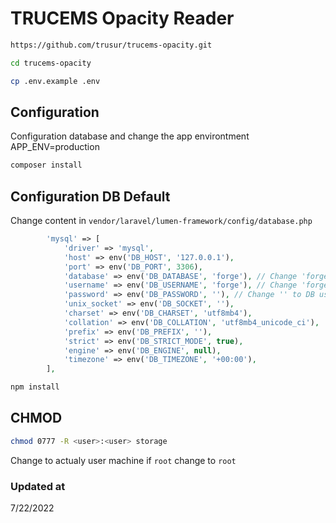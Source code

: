 # TRUCEMS Opacity Reader
```bash
https://github.com/trusur/trucems-opacity.git
```
```bash
cd trucems-opacity
```
```bash
cp .env.example .env
```
## Configuration
Configuration database and change the app environtment
APP_ENV=production
```bash
composer install
```
## Configuration DB Default
Change content in `vendor/laravel/lumen-framework/config/database.php`
```php
        'mysql' => [
            'driver' => 'mysql',
            'host' => env('DB_HOST', '127.0.0.1'),
            'port' => env('DB_PORT', 3306),
            'database' => env('DB_DATABASE', 'forge'), // Change 'forge' to DB name production
            'username' => env('DB_USERNAME', 'forge'), // Change 'forge' to DB username production
            'password' => env('DB_PASSWORD', ''), // Change '' to DB username production
            'unix_socket' => env('DB_SOCKET', ''),
            'charset' => env('DB_CHARSET', 'utf8mb4'),
            'collation' => env('DB_COLLATION', 'utf8mb4_unicode_ci'),
            'prefix' => env('DB_PREFIX', ''),
            'strict' => env('DB_STRICT_MODE', true),
            'engine' => env('DB_ENGINE', null),
            'timezone' => env('DB_TIMEZONE', '+00:00'),
        ],
```
```bash
npm install
```
## CHMOD
```bash
chmod 0777 -R <user>:<user> storage
```
Change <user> to actualy user machine if `root` change <user> to `root`

### Updated at
7/22/2022